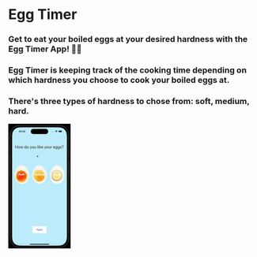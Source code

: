 # Egg Timer

### Get to eat your boiled eggs at your desired hardness with the Egg Timer App! 🥚😎

### Egg Timer is keeping track of the cooking time depending on which hardness you choose to cook your boiled eggs at.

### There's three types of hardness to chose from: soft, medium, hard.

<img src="./images/egg-timer.gif" width="25%" height="25%"/>
